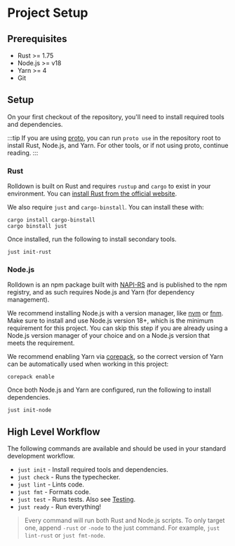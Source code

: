 # Project Setup

## Prerequisites

- Rust >= 1.75
- Node.js >= v18
- Yarn >= 4
- Git

## Setup

On your first checkout of the repository, you'll need to install required tools and dependencies.

:::tip
If you are using [proto](https://moonrepo.dev/proto), you can run `proto use` in the repository root to install Rust, Node.js, and Yarn. For other tools, or if not using proto, continue reading.
:::

### Rust

Rolldown is built on Rust and requires `rustup` and `cargo` to exist in your environment. You can
[install Rust from the official website](https://www.rust-lang.org/tools/install).

We also require `just` and `cargo-binstall`. You can install these with:

```shell
cargo install cargo-binstall
cargo binstall just
```

Once installed, run the following to install secondary tools.

```shell
just init-rust
```

### Node.js

Rolldown is an npm package built with [NAPI-RS](https://napi.rs/) and is published to the npm registry, and as such requires Node.js and Yarn (for dependency management).

We recommend installing Node.js with a version manager, like [nvm](https://github.com/nvm-sh/nvm) or [fnm](https://github.com/Schniz/fnm). Make sure to install and use Node.js version 18+, which is the minimum requirement for this project. You can skip this step if you are already using a Node.js version manager of your choice and on a Node.js version that meets the requirement.

We recommend enabling Yarn via [corepack](https://nodejs.org/api/corepack.html), so the correct version of Yarn can be automatically used when working in this project:

```shell
corepack enable
```

Once both Node.js and Yarn are configured, run the following to install dependencies.

```shell
just init-node
```

## High Level Workflow

The following commands are available and should be used in your standard development workflow.

- `just init` - Install required tools and dependencies.
- `just check` - Runs the typechecker.
- `just lint` - Lints code.
- `just fmt` - Formats code.
- `just test` - Runs tests. Also see [Testing](./test.md).
- `just ready` - Run everything!

> Every command will run both Rust and Node.js scripts. To only target one, append `-rust` or `-node` to the just command. For example, `just lint-rust` or `just fmt-node`.

